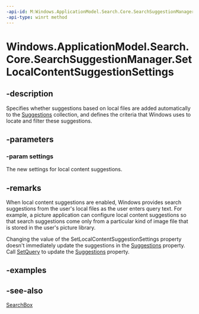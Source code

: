 ```yaml
---
-api-id: M:Windows.ApplicationModel.Search.Core.SearchSuggestionManager.SetLocalContentSuggestionSettings(Windows.ApplicationModel.Search.LocalContentSuggestionSettings)
-api-type: winrt method
---
```


<!-- Method syntax
public void SetLocalContentSuggestionSettings(Windows.ApplicationModel.Search.LocalContentSuggestionSettings settings)
-->

# Windows.ApplicationModel.Search.Core.SearchSuggestionManager.SetLocalContentSuggestionSettings

## -description
Specifies whether suggestions based on local files are added automatically to the [Suggestions](searchsuggestionmanager_suggestions.md) collection, and defines the criteria that Windows uses to locate and filter these suggestions.

## -parameters
### -param settings
The new settings for local content suggestions.

## -remarks
When local content suggestions are enabled, Windows provides search suggestions from the user's local files as the user enters query text. For example, a picture application can configure local content suggestions so that search suggestions come only from a particular kind of image file that is stored in the user's picture library.

Changing the value of the SetLocalContentSuggestionSettings property doesn't immediately update the suggestions in the [Suggestions](searchsuggestionmanager_suggestions.md) property. Call [SetQuery](searchsuggestionmanager_setquery_1931070342.md) to update the [Suggestions](searchsuggestionmanager_suggestions.md) property.

## -examples

## -see-also
[SearchBox](../windows.ui.xaml.controls/searchbox.md)
